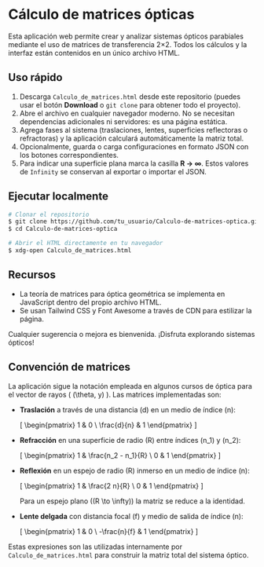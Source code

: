 # Cálculo de matrices ópticas

Esta aplicación web permite crear y analizar sistemas ópticos parabiales mediante el uso de matrices de transferencia 2×2. Todos los cálculos y la interfaz están contenidos en un único archivo HTML.

## Uso rápido

1. Descarga `Calculo_de_matrices.html` desde este repositorio (puedes usar el botón **Download** o `git clone` para obtener todo el proyecto).
2. Abre el archivo en cualquier navegador moderno. No se necesitan dependencias adicionales ni servidores: es una página estática.
3. Agrega fases al sistema (traslaciones, lentes, superficies reflectoras o refractoras) y la aplicación calculará automáticamente la matriz total.
4. Opcionalmente, guarda o carga configuraciones en formato JSON con los botones correspondientes.
5. Para indicar una superficie plana marca la casilla **R → ∞**. Estos valores de `Infinity` se conservan al exportar o importar el JSON.

## Ejecutar localmente

```bash
# Clonar el repositorio
$ git clone https://github.com/tu_usuario/Calculo-de-matrices-optica.git
$ cd Calculo-de-matrices-optica

# Abrir el HTML directamente en tu navegador
$ xdg-open Calculo_de_matrices.html
```

## Recursos

- La teoría de matrices para óptica geométrica se implementa en JavaScript dentro del propio archivo HTML.
- Se usan Tailwind CSS y Font Awesome a través de CDN para estilizar la página.

Cualquier sugerencia o mejora es bienvenida. ¡Disfruta explorando sistemas ópticos!

## Convención de matrices

La aplicación sigue la notación empleada en algunos cursos de óptica para el vector de rayos \( (\theta, y) \). Las matrices implementadas son:

- **Traslación** a través de una distancia \(d\) en un medio de índice \(n\):

  \[
  \begin{pmatrix}
  1 & 0 \\
  \frac{d}{n} & 1
  \end{pmatrix}
  \]

- **Refracción** en una superficie de radio \(R\) entre índices \(n_1\) y \(n_2\):

  \[
  \begin{pmatrix}
  1 & \frac{n_2 - n_1}{R} \\
  0 & 1
  \end{pmatrix}
  \]

- **Reflexión** en un espejo de radio \(R\) inmerso en un medio de índice \(n\):

  \[
  \begin{pmatrix}
  1 & \frac{2 n}{R} \\
  0 & 1
  \end{pmatrix}
  \]

  Para un espejo plano (\(R \to \infty\)) la matriz se reduce a la identidad.

- **Lente delgada** con distancia focal \(f\) y medio de salida de índice \(n\):

  \[
  \begin{pmatrix}
  1 & 0 \\
  -\frac{n}{f} & 1
  \end{pmatrix}
  \]

Estas expresiones son las utilizadas internamente por `Calculo_de_matrices.html` para construir la matriz total del sistema óptico.
